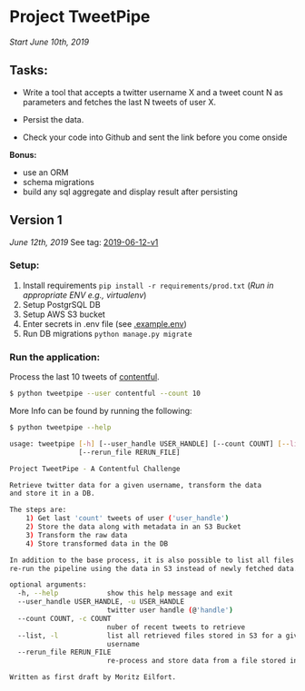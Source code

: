 # Project TweetPipe
*Start June 10th, 2019*

## Tasks:
 - Write a tool that accepts a twitter username X and a tweet count N as 
 parameters and fetches the last N tweets of user X.

 - Persist the data.
  
 - Check your code into Github and sent the link before you come onside

**Bonus:**
 - use an ORM
 - schema migrations
 - build any sql aggregate and display result after persisting


## Version 1
*June 12th, 2019*
See tag: [2019-06-12-v1](https://github.com/JimFawkes/tweetpipe/tree/2019-06-12-v1)

### Setup:
 1) Install requirements `pip install -r requirements/prod.txt` (*Run in appropriate ENV e.g., virtualenv*)
 1) Setup PostgrSQL DB
 1) Setup AWS S3 bucket
 1) Enter secrets in .env file (see [.example.env](tweetpipe/config/.example.env))
 1) Run DB migrations `python manage.py migrate`

### Run the application:
Process the last 10 tweets of [contentful](https://twitter.com/contentful).
```bash
$ python tweetpipe --user contentful --count 10
```
More Info can be found by running the following:
```bash
$ python tweetpipe --help

usage: tweetpipe [-h] [--user_handle USER_HANDLE] [--count COUNT] [--list]
                 [--rerun_file RERUN_FILE]

Project TweetPipe - A Contentful Challenge

Retrieve twitter data for a given username, transform the data
and store it in a DB.

The steps are:
    1) Get last 'count' tweets of user ('user_handle')
    2) Store the data along with metadata in an S3 Bucket
    3) Transform the raw data
    4) Store transformed data in the DB

In addition to the base process, it is also possible to list all files stored in S3 and to
re-run the pipeline using the data in S3 instead of newly fetched data.

optional arguments:
  -h, --help            show this help message and exit
  --user_handle USER_HANDLE, -u USER_HANDLE
                        twitter user handle (@'handle')
  --count COUNT, -c COUNT
                        nuber of recent tweets to retrieve
  --list, -l            list all retrieved files stored in S3 for a given
                        username
  --rerun_file RERUN_FILE
                        re-process and store data from a file stored in S3

Written as first draft by Moritz Eilfort.
```